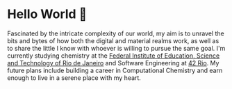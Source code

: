 # Hello World 🙂

Fascinated by the intricate complexity of our world, my aim is to unravel the bits and bytes of how both the digital and material realms work, as well as to share the little I know with whoever is willing to pursue the same goal. I'm currently studying chemistry at the [Federal Institute of Education, Science and Technology of Rio de Janeiro](https://portal.ifrj.edu.br/index.php) and Software Engineering at [42 Rio](https://42.rio/). My future plans include building a career in Computational Chemistry and earn enough to live in a serene place with my heart.


<!--
**Cacophobia/Cacophobia** is a ✨ _special_ ✨ repository because its `README.md` (this file) appears on your GitHub profile.

Here are some ideas to get you started:

- 🔭 I’m currently working on ...
- 🌱 I’m currently learning ...
- 👯 I’m looking to collaborate on ...
- 🤔 I’m looking for help with ...
- 💬 Ask me about ...
- 📫 How to reach me: ...
- 😄 Pronouns: ...
- ⚡ Fun fact: ...
-->
